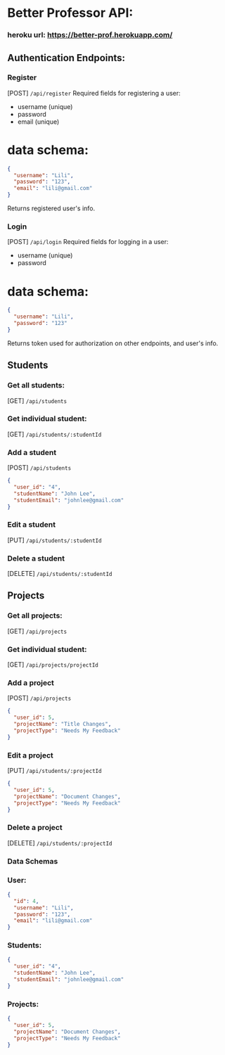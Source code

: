 # Better Professor API:

### heroku url: https://better-prof.herokuapp.com/

## Authentication Endpoints:

### Register

[POST] `/api/register`
Required fields for registering a user:

- username (unique)
- password
- email (unique)

# data schema:

```json
{
  "username": "Lili",
  "password": "123",
  "email": "lili@gmail.com"
}
```

Returns registered user's info.

### Login

[POST] `/api/login`
Required fields for logging in a user:

- username (unique)
- password

# data schema:

```json
{
  "username": "Lili",
  "password": "123"
}
```

Returns token used for authorization on other endpoints, and user's info.

## Students

### Get all students:

[GET] `/api/students`

### Get individual student:

[GET] `/api/students/:studentId`

### Add a student

[POST] `/api/students`

```json
{
  "user_id": "4",
  "studentName": "John Lee",
  "studentEmail": "johnlee@gmail.com"
}
```

### Edit a student

[PUT] `/api/students/:studentId`

### Delete a student

[DELETE] `/api/students/:studentId`

## Projects

### Get all projects:

[GET] `/api/projects`

### Get individual student:

[GET] `/api/projects/projectId`

### Add a project

[POST] `/api/projects`

```json
{
  "user_id": 5,
  "projectName": "Title Changes",
  "projectType": "Needs My Feedback"
}
```

### Edit a project

[PUT] `/api/students/:projectId`

```json
{
  "user_id": 5,
  "projectName": "Document Changes",
  "projectType": "Needs My Feedback"
}
```

### Delete a project

[DELETE] `/api/students/:projectId`

### Data Schemas

### User:

```json
{
  "id": 4,
  "username": "Lili",
  "password": "123",
  "email": "lili@gmail.com"
}
```

### Students:

```json
{
  "user_id": "4",
  "studentName": "John Lee",
  "studentEmail": "johnlee@gmail.com"
}
```

### Projects:

```json
{
  "user_id": 5,
  "projectName": "Document Changes",
  "projectType": "Needs My Feedback"
}
```
